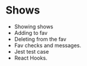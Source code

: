 # Shows 
- Showing shows
- Adding to fav
- Deleting from the fav
- Fav checks and messages.
- Jest test case
- React Hooks.
